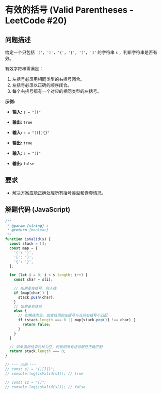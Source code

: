 # 有效的括号 (Valid Parentheses - LeetCode #20)

## 问题描述

给定一个只包括 `'('`，`')'`，`'{'`，`'}'`，`'['`，`']'` 的字符串 `s` ，判断字符串是否有效。

有效字符串需满足：
1.  左括号必须用相同类型的右括号闭合。
2.  左括号必须以正确的顺序闭合。
3.  每个右括号都有一个对应的相同类型的左括号。

**示例:**

- **输入:** `s = "()"`
- **输出:** `true`

- **输入:** `s = "()[]{}"`
- **输出:** `true`

- **输入:** `s = "(]"`
- **输出:** `false`

## 要求

- 解决方案应能正确处理所有括号类型和嵌套情况。

## 解题代码 (JavaScript)

```javascript
/**
 * @param {string} s
 * @return {boolean}
 */
function isValid(s) {
  const stack = [];
  const map = {
    '(': ')',
    '[': ']',
    '{': '}',
  };

  for (let i = 0; i < s.length; i++) {
    const char = s[i];

    // 如果是左括号，则入栈
    if (map[char]) {
      stack.push(char);
    } 
    // 如果是右括号
    else {
      // 如果栈为空，或者栈顶的左括号与当前右括号不匹配
      if (stack.length === 0 || map[stack.pop()] !== char) {
        return false;
      }
    }
  }

  // 如果遍历结束后栈为空，则说明所有括号都已正确匹配
  return stack.length === 0;
}

// --- 示例 ---
// const s1 = "()[]{}";
// console.log(isValid(s1)); // true

// const s2 = "(]";
// console.log(isValid(s2)); // false
```
